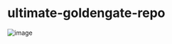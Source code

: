 # ultimate-goldengate-repo

![image](https://github.com/user-attachments/assets/01288942-0197-43b8-9436-15a3f5c381c1)
